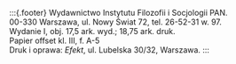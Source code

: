 :::{.footer}
  Wydawnictwo Instytutu Filozofii i Socjologii PAN.  
  00-330 Warszawa, ul. Nowy Świat 72, tel. 26-52-31 w. 97.  
  Wydanie I, obj. 17,5 ark. wyd.; 18,75 ark. druk.  
  Papier offset kl. III, f. A-5  
  Druk i oprawa: *Efekt*, ul. Lubelska 30/32, Warszawa.
:::
